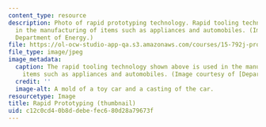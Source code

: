 ```yaml
---
content_type: resource
description: Photo of rapid prototyping technology. Rapid tooling technology is used
  in the manufacturing of items such as appliances and automobiles. (Image courtesy
  Department of Energy.)
file: https://ol-ocw-studio-app-qa.s3.amazonaws.com/courses/15-792j-proseminar-in-manufacturing-fall-2005/c12c0cd40b8ddebefec680d28a79673f_15-792jf05-th.jpg
file_type: image/jpeg
image_metadata:
  caption: The rapid tooling technology shown above is used in the manufacturing of
    items such as appliances and automobiles. (Image courtesy of [Department of Energy](http://www.doedigitalarchive.doe.gov/).)
  credit: ''
  image-alt: A mold of a toy car and a casting of the car.
resourcetype: Image
title: Rapid Prototyping (thumbnail)
uid: c12c0cd4-0b8d-debe-fec6-80d28a79673f
---
```

